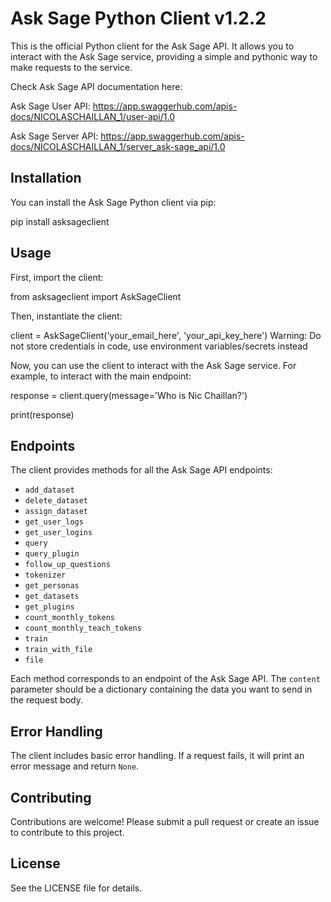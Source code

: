 # Ask Sage Python Client v1.2.2

This is the official Python client for the Ask Sage API. It allows you to interact with the Ask Sage service, providing a simple and pythonic way to make requests to the service.

Check Ask Sage API documentation here:

Ask Sage User API: https://app.swaggerhub.com/apis-docs/NICOLASCHAILLAN_1/user-api/1.0

Ask Sage Server API: https://app.swaggerhub.com/apis-docs/NICOLASCHAILLAN_1/server_ask-sage_api/1.0

## Installation

You can install the Ask Sage Python client via pip:

pip install asksageclient

## Usage

First, import the client:

from asksageclient import AskSageClient

Then, instantiate the client:

client = AskSageClient('your_email_here', 'your_api_key_here')
Warning: Do not store credentials in code, use environment variables/secrets instead

Now, you can use the client to interact with the Ask Sage service. For example, to interact with the main endpoint:

response = client.query(message='Who is Nic Chaillan?')

print(response)

## Endpoints

The client provides methods for all the Ask Sage API endpoints:

- `add_dataset`
- `delete_dataset`
- `assign_dataset`
- `get_user_logs`
- `get_user_logins`
- `query`
- `query_plugin`
- `follow_up_questions`
- `tokenizer`
- `get_personas`
- `get_datasets`
- `get_plugins`
- `count_monthly_tokens`
- `count_monthly_teach_tokens`
- `train`
- `train_with_file`
- `file`

Each method corresponds to an endpoint of the Ask Sage API. The `content` parameter should be a dictionary containing the data you want to send in the request body.

## Error Handling

The client includes basic error handling. If a request fails, it will print an error message and return `None`.

## Contributing

Contributions are welcome! Please submit a pull request or create an issue to contribute to this project.

## License

See the LICENSE file for details.
